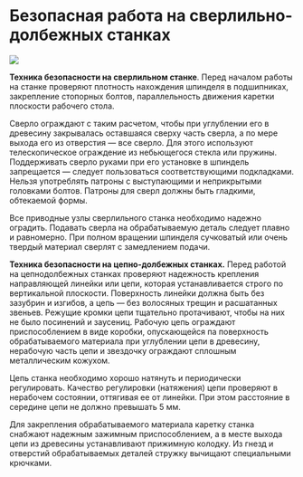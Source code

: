 # Безопасная работа на сверлильно-долбежных станках
![](/images/Houseworks/Master/Woodmaster/sverlilno-dolbezhniy-stanok.gif)

**Техника безопасности на сверлильном станке**. Перед началом работы на
станке проверяют плотность нахождения шпинделя в подшипниках,
закрепление стопорных болтов, параллельность движения каретки плоскости
рабочего стола.

Сверло ограждают с таким расчетом, чтобы при углублении его в древесину
закрывалась оставшаяся сверху часть сверла, а по мере выхода его из
отверстия — все сверло. Для этого используют телескопическое ограждение
из небьющегося стекла или пружины. Поддерживать сверло руками при его
установке в шпиндель запрещается — следует пользоваться соответствующими
подкладками. Нельзя употреблять патроны с выступающими и неприкрытыми
головками болтов. Патроны для сверл должны быть гладкими, обтекаемой формы.

Все приводные узлы сверлильного станка необходимо надежно оградить.
Подавать сверла на обрабатываемую деталь следует плавно и равномерно.
При полном вращении шпинделя сучковатый или очень твердый материал
сверлят с замедлением подачи.

**Техника безопасности на цепно-долбежных станках.** Перед работой на
цепнодолбежных станках проверяют надежность крепления направляющей
линейки или цепи, которая устанавливается строго по вертикальной
плоскости. Поверхность линейки должна быть без зазубрин и изгибов, а
цепь — без волосяных трещин и расшатанных звеньев. Режущие кромки цепи
тщательно протачивают, чтобы на них не было посинений и заусениц.
Рабочую цепь ограждают приспособлением в виде коробки, опускающейся па
поверхность обрабатываемого материала при углублении цепи в древесину,
нерабочую часть цепи и звездочку ограждают сплошным металлическим кожухом.

Цепь станка необходимо хорошо натянуть и периодически регулировать.
Качество регулировки (натяжения) цепи проверяют в нерабочем состоянии,
оттягивая ее от линейки. При этом расстояние в середине цепи не должно
превышать 5 мм.

Для закрепления обрабатываемого материала каретку станка снабжают
надежным зажимным приспособлением, а в месте выхода цепи из древесины
устанавливают прижимную колодку. Из гнезд и отверстий обрабатываемых
деталей стружку вычищают специальными крючками.
